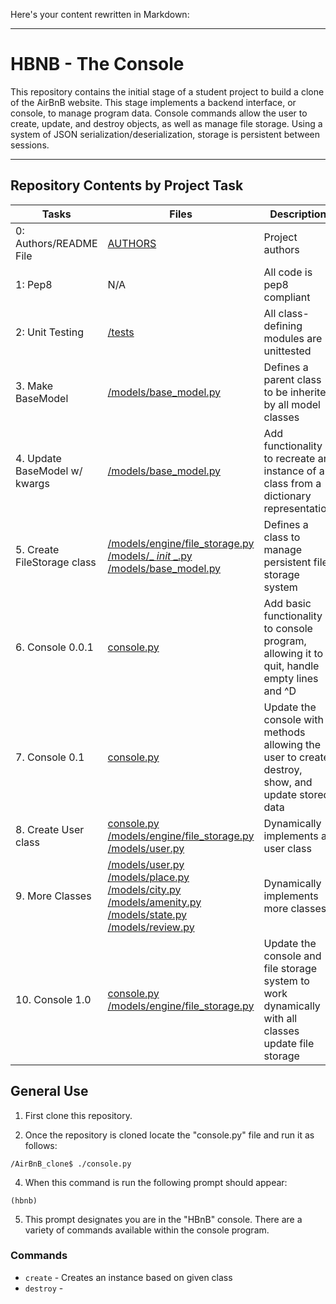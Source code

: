 Here's your content rewritten in Markdown:

---

# HBNB - The Console

This repository contains the initial stage of a student project to build a clone of the AirBnB website. This stage implements a backend interface, or console, to manage program data. Console commands allow the user to create, update, and destroy objects, as well as manage file storage. Using a system of JSON serialization/deserialization, storage is persistent between sessions.

---

## Repository Contents by Project Task

| Tasks | Files | Description |
| ----- | ----- | ------ |
| 0: Authors/README File | [AUTHORS](https://github.com/Lordwill1/AirBnB_clone_v2/blob/master/AUTHORS) | Project authors |
| 1: Pep8 | N/A | All code is pep8 compliant|
| 2: Unit Testing | [/tests](https://github.com/justinmajetich/AirBnB_clone/tree/dev/tests) | All class-defining modules are unittested |
| 3. Make BaseModel | [/models/base_model.py](https://github.com/9-max-6/AirBnB_clone/tree/main/models/base_model.py) | Defines a parent class to be inherited by all model classes|
| 4. Update BaseModel w/ kwargs | [/models/base_model.py](https://github.com/9-max-6/AirBnB_clone/tree/main/models/base_model.py) | Add functionality to recreate an instance of a class from a dictionary representation|
| 5. Create FileStorage class | [/models/engine/file_storage.py](https://github.com/9-max-6/AirBnB_clone/tree/main/models/engine/file_storage.py) [/models/_ _init_ _.py](https://github.com/9-max-6/AirBnB_clone/tree/main/models/__init__.py) [/models/base_model.py](https://github.com/9-max-6/AirBnB_clone/tree/main/models/base_model.py) | Defines a class to manage persistent file storage system|
| 6. Console 0.0.1 | [console.py](https://github.com/9-max-6/AirBnB_clone/tree/main/console.py) | Add basic functionality to console program, allowing it to quit, handle empty lines and ^D |
| 7. Console 0.1 | [console.py](https://github.com/9-max-6/AirBnB_clone/tree/main/console.py) | Update the console with methods allowing the user to create, destroy, show, and update stored data |
| 8. Create User class | [console.py](https://github.com/9-max-6/AirBnB_clone/tree/main/console.py) [/models/engine/file_storage.py](https://github.com/9-max-6/AirBnB_clone/tree/main/models/engine/file_storage.py) [/models/user.py](https://github.com/9-max-6/AirBnB_clone/tree/main/models/user.py) | Dynamically implements a user class |
| 9. More Classes | [/models/user.py](https://github.com/9-max-6/AirBnB_clone/tree/main/models/user.py) [/models/place.py](https://github.com/9-max-6/AirBnB_clone/tree/main/models/place.py) [/models/city.py](https://github.com/9-max-6/AirBnB_clone/tree/main/models/city.py) [/models/amenity.py](https://github.com/9-max-6/AirBnB_clone/tree/main/models/amenity.py) [/models/state.py](https://github.com/9-max-6/AirBnB_clone/tree/main/models/state.py) [/models/review.py](https://github.com/9-max-6/AirBnB_clone/tree/main/models/review.py) | Dynamically implements more classes |
| 10. Console 1.0 | [console.py](https://github.com/9-max-6/AirBnB_clone/tree/main/console.py) [/models/engine/file_storage.py](https://github.com/9-max-6/AirBnB_clone/tree/main/models/engine/file_storage.py) | Update the console and file storage system to work dynamically with all  classes update file storage |

## General Use

1. First clone this repository.

3. Once the repository is cloned locate the "console.py" file and run it as follows:
```
/AirBnB_clone$ ./console.py
```
4. When this command is run the following prompt should appear:
```
(hbnb)
```
5. This prompt designates you are in the "HBnB" console. There are a variety of commands available within the console program.

### Commands
- `create` - Creates an instance based on given class
- `destroy` -